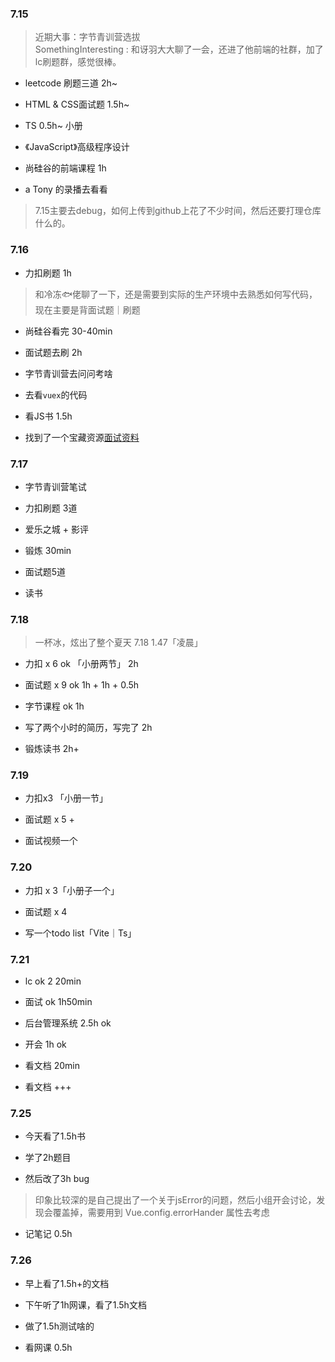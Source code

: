 ### 7.15

> 近期大事：字节青训营选拔<br>
> SomethingInteresting : 和讶羽大大聊了一会，还进了他前端的社群，加了lc刷题群，感觉很棒。

+ leetcode 刷题三道 2h~

+ HTML & CSS面试题 1.5h~

+ TS 0.5h~ 小册

+ 《JavaScript》高级程序设计

+ 尚硅谷的前端课程 1h

+ a Tony 的录播去看看

> 7.15主要去debug，如何上传到github上花了不少时间，然后还要打理仓库什么的。

### 7.16

+ 力扣刷题 1h

> 和冷冻🐟佬聊了一下，还是需要到实际的生产环境中去熟悉如何写代码，现在主要是背面试题｜刷题

+ 尚硅谷看完 30-40min

+ 面试题去刷 2h

+ 字节青训营去问问考啥

+ 去看`vuex`的代码

+ 看JS书 1.5h

+ 找到了一个宝藏资源[面试资料](https://q.shanyue.tech/roadmap/code.html#%E4%BB%A3%E7%A0%81%E8%A7%84%E8%8C%83)

### 7.17

+ 字节青训营笔试

+ 力扣刷题 3道

+ 爱乐之城 + 影评

+ 锻炼 30min

+ 面试题5道

+ 读书

### 7.18

> 一杯冰，炫出了整个夏天 7.18 1.47「凌晨」

+ 力扣 x 6  ok 「小册两节」 2h

+ 面试题 x 9 ok 1h + 1h + 0.5h

+ 字节课程 ok 1h

+ 写了两个小时的简历，写完了 2h

+ 锻炼读书 2h+

### 7.19

+ 力扣x3 「小册一节」

+ 面试题 x 5 + 

+ 面试视频一个

### 7.20

+ 力扣 x 3「小册子一个」

+ 面试题 x 4

+ 写一个todo list「Vite｜Ts」

### 7.21

+ lc ok 2 20min

+ 面试 ok 1h50min

+ 后台管理系统 2.5h ok

+ 开会 1h ok

+ 看文档 20min

+ 看文档 +++

### 7.25

+ 今天看了1.5h书

+ 学了2h题目

+ 然后改了3h bug
> 印象比较深的是自己提出了一个关于jsError的问题，然后小组开会讨论，发现会覆盖掉，需要用到 Vue.config.errorHander 属性去考虑

+ 记笔记 0.5h

### 7.26

+ 早上看了1.5h+的文档

+ 下午听了1h网课，看了1.5h文档

+ 做了1.5h测试啥的

+ 看网课 0.5h